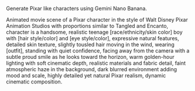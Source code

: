 Generate Pixar like characters using Gemini Nano Banana.

Animated movie scene of a Pixar character in the style of Walt Disney Pixar Animation Studios with proportions similar to Tangled and Encanto, character is a handsome,
realistic teenage [race/ethnicity/skin color] boy with [hair style/color] and [eye style/color], expressive natural features, detailed skin texture, 
slightly tousled hair moving in the wind, wearing [outfit], standing with quiet confidence, facing away from the camera with a subtle proud smile as he looks toward the horizon, warm golden-hour lighting with soft cinematic depth, realistic materials and fabric detail, 
faint atmospheric haze in the background, dark blurred environment adding mood and scale, highly detailed yet natural Pixar realism, dynamic cinematic composition.
